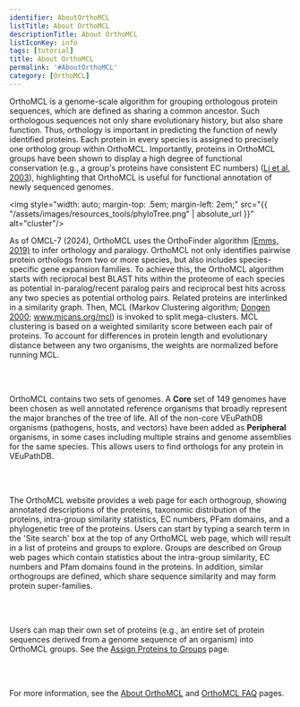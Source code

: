 ```yaml
---
identifier: AboutOrthoMCL
listTitle: About OrthoMCL
descriptionTitle: About OrthoMCL
listIconKey: info
tags: [tutorial]
title: About OrthoMCL
permalink: '#AboutOrthoMCL'
category: [OrthoMCL]
---
```

<div style="margin: auto; max-width: 51em;">
<p>
OrthoMCL is a genome-scale algorithm for grouping orthologous protein sequences, which are defined as sharing a common ancestor. Such orthologous sequences not only share evolutionary history, but also share function. Thus, orthology is important in predicting the function of newly identified proteins. Each protein in every species is assigned to precisely one ortholog group within OrthoMCL. Importantly, proteins in OrthoMCL groups have been shown to display a high degree of functional conservation (e.g., a group's proteins have consistent EC numbers) (<a href="http://www.genome.org/cgi/content/abstract/13/9/2178" target="_blank">Li et al. 2003</a>), highlighting that OrthoMCL is useful for functional annotation of newly sequenced genomes.<br>
         
<img style="width: auto; margin-top: .5em; margin-left: 2em;" src="{{ "/assets/images/resources_tools/phyloTree.png" | absolute_url }}" alt="cluster"/><br/>
        
As of OMCL-7 (2024), OrthoMCL uses the OrthoFinder algorithm <a href="https://genomebiology.biomedcentral.com/articles/10.1186/s13059-019-1832-y" target="_blank">(Emms, 2019)</a> to infer orthology and paralogy. OrthoMCL not only identifies pairwise protein orthologs from two or more species, but also includes species-specific gene expansion families. To achieve this, the OrthoMCL algorithm starts with reciprocal best BLAST hits within the proteome of each species as potential in-paralog/recent paralog pairs and reciprocal best hits across any two species as potential ortholog pairs. Related proteins are interlinked in a similarity graph. Then, MCL (Markov Clustering algorithm; <a href="https://dspace.library.uu.nl/handle/1874/848" target="_blank">Dongen 2000</a>; <a href="http://micans.org/mcl/" target="_blank">www.micans.org/mcl</a>) is invoked to split mega-clusters. MCL clustering is based on a weighted similarity score between each pair of proteins. To account for differences in protein length and evolutionary distance between any two organisms, the weights are normalized before running MCL.
          
<br><br>

OrthoMCL contains two sets of genomes. A <b>Core</b> set of 149 genomes have been chosen as well annotated reference organisms that broadly represent the major branches of the tree of life. All of the non-core VEuPathDB organisms (pathogens, hosts, and vectors) have been added as <b>Peripheral</b> organisms, in some cases including multiple strains and genome assemblies for the same species. This allows users to find orthologs for any protein in VEuPathDB. 

<br><br>

The OrthoMCL website provides a web page for each orthogroup, showing annotated descriptions of the proteins, taxonomic distribution of the proteins, intra-group similarity statistics, EC numbers, PFam domains, and a phylogenetic tree of the proteins. Users can start by typing a search term in the 'Site search' box at the top of any OrthoMCL web page, which will result in a list of proteins and groups to explore. Groups are described on Group web pages which contain statistics about the intra-group similarity, EC numbers and Pfam domains found in the proteins. In addition, similar orthogroups are defined, which share sequence similarity and may form protein super-families.

<br><br>

Users can map their own set of proteins (e.g., an entire set of protein sequences derived from a genome sequence of an organism) into OrthoMCL groups. See the <a href="https://qa.orthomcl.org/orthomcl.b6_22/app/galaxy-orientation" target="_blank">Assign Proteins to Groups</a> page.

<br><br>

For more information, see the <a href="/a/app/static-content/OrthoMCL/about.html">About OrthoMCL</a> and <a href="/a/app/static-content/OrthoMCL/faq.html">OrthoMCL FAQ</a> pages.

</p>  
</div>